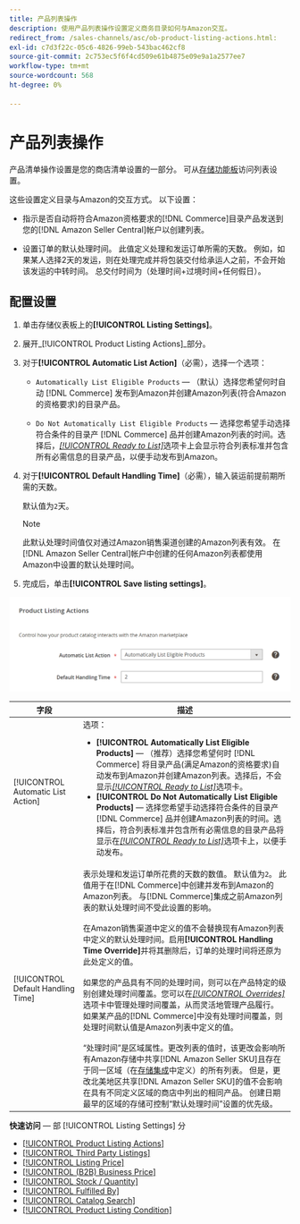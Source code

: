 ```yaml
---
title: 产品列表操作
description: 使用产品列表操作设置定义商务目录如何与Amazon交互。
redirect_from: /sales-channels/asc/ob-product-listing-actions.html: 
exl-id: c7d3f22c-05c6-4826-99eb-543bac462cf8
source-git-commit: 2c753ec5f6f4cd509e61b4875e09e9a1a2577ee7
workflow-type: tm+mt
source-wordcount: 568
ht-degree: 0%

---
```


# 产品列表操作

产品清单操作设置是您的商店清单设置的一部分。 可从[存储功能板](./amazon-store-dashboard.md)访问列表设置。

这些设置定义目录与Amazon的交互方式。 以下设置：

- 指示是否自动将符合Amazon资格要求的[!DNL Commerce]目录产品发送到您的[!DNL Amazon Seller Central]帐户以创建列表。

- 设置订单的默认处理时间。 此值定义处理和发运订单所需的天数。 例如，如果某人选择2天的发运，则在处理完成并将包装交付给承运人之前，不会开始该发运的中转时间。 总交付时间为（处理时间+过境时间+任何假日）。

## 配置设置

1. 单击存储仪表板上的&#x200B;**[!UICONTROL Listing Settings]**。

1. 展开&#x200B;_[!UICONTROL Product Listing Actions]_部分。

1. 对于&#x200B;**[!UICONTROL Automatic List Action]**（必需），选择一个选项：

   - `Automatically List Eligible Products`  — （默认）选择您希望何时自动 [!DNL Commerce] 发布到Amazon并创建Amazon列表(符合Amazon的资格要求)的目录产品。

   - `Do Not Automatically List Eligible Products`  — 选择您希望手动选择符合条件的目录产 [!DNL Commerce] 品并创建Amazon列表的时间。选择后，[_[!UICONTROL Ready to List]_](./ready-to-list.md)选项卡上会显示符合列表标准并包含所有必需信息的目录产品，以便手动发布到Amazon。

1. 对于&#x200B;**[!UICONTROL Default Handling Time]**（必需），输入装运前提前期所需的天数。

   默认值为`2`天。

   >[!NOTE]
   >
   >此默认处理时间值仅对通过Amazon销售渠道创建的Amazon列表有效。 在[!DNL Amazon Seller Central]帐户中创建的任何Amazon列表都使用Amazon中设置的默认处理时间。

1. 完成后，单击&#x200B;**[!UICONTROL Save listing settings]**。

![产品列表操作](assets/amazon-product-listing-actions.png)

| 字段 | 描述 |
|--- |--- |
| [!UICONTROL Automatic List Action] | 选项：<ul><li>**[!UICONTROL Automatically List Eligible Products]**  — （推荐）选择您希望何时 [!DNL Commerce] 将目录产品(满足Amazon的资格要求)自动发布到Amazon并创建Amazon列表。选择后，不会显示[_[!UICONTROL Ready to List]_](./ready-to-list.md)选项卡。 </li><li>**[!UICONTROL Do Not Automatically List Eligible Products]**  — 选择您希望手动选择符合条件的目录产 [!DNL Commerce] 品并创建Amazon列表的时间。选择后，符合列表标准并包含所有必需信息的目录产品将显示在[_[!UICONTROL Ready to List]_](./ready-to-list.md)选项卡上，以便手动发布。</li></ul> |
| [!UICONTROL Default Handling Time] | 表示处理和发运订单所花费的天数的数值。 默认值为`2`。 此值用于在[!DNL Commerce]中创建并发布到Amazon的Amazon列表。 与[!DNL Commerce]集成之前Amazon列表的默认处理时间不受此设置的影响。<br><br>在Amazon销售渠道中定义的值不会替换现有Amazon列表中定义的默认处理时间。启用&#x200B;**[!UICONTROL Handling Time Override]**&#x200B;并将其删除后，订单的处理时间将还原为此处定义的值。<br><br>如果您的产品具有不同的处理时间，则可以在产品特定的级别创建处理时间覆盖。您可以在[_[!UICONTROL Overrides]_](./overrides.md)选项卡中管理处理时间覆盖，从而灵活地管理产品履行。 如果某产品的[!DNL Commerce]中没有处理时间覆盖，则处理时间默认值是Amazon列表中定义的值。<br><br>“处理时间”是区域属性。更改列表的值时，该更改会影响所有Amazon存储中共享[!DNL Amazon Seller SKU]且存在于同一区域（在[存储集成](./store-integration.md)中定义）的所有列表。 但是，更改北美地区共享[!DNL Amazon Seller SKU]的值不会影响在具有不同定义区域的商店中列出的相同产品。 创建日期最早的区域的存储可控制“默认处理时间”设置的优先级。 |

**快速访问**  — 部 [!UICONTROL Listing Settings] 分

- [[!UICONTROL Product Listing Actions]](./product-listing-actions.md)
- [[!UICONTROL Third Party Listings]](./third-party-listing-settings.md)
- [[!UICONTROL Listing Price]](./listing-price.md)
- [[!UICONTROL (B2B) Business Price]](./business-pricing.md)
- [[!UICONTROL Stock / Quantity]](./stock-quantity.md)
- [[!UICONTROL Fulfilled By]](./fulfilled-by.md)
- [[!UICONTROL Catalog Search]](./catalog-search.md)
- [[!UICONTROL Product Listing Condition]](./product-listing-condition.md)
